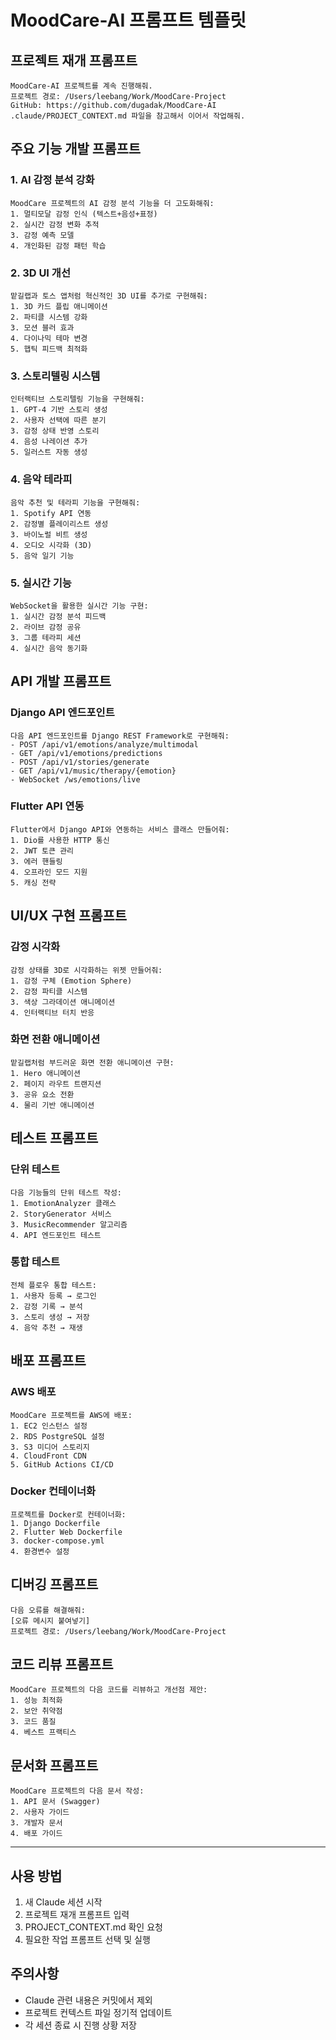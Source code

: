 # MoodCare-AI 프롬프트 템플릿

## 프로젝트 재개 프롬프트
```
MoodCare-AI 프로젝트를 계속 진행해줘.
프로젝트 경로: /Users/leebang/Work/MoodCare-Project
GitHub: https://github.com/dugadak/MoodCare-AI
.claude/PROJECT_CONTEXT.md 파일을 참고해서 이어서 작업해줘.
```

## 주요 기능 개발 프롬프트

### 1. AI 감정 분석 강화
```
MoodCare 프로젝트의 AI 감정 분석 기능을 더 고도화해줘:
1. 멀티모달 감정 인식 (텍스트+음성+표정)
2. 실시간 감정 변화 추적
3. 감정 예측 모델
4. 개인화된 감정 패턴 학습
```

### 2. 3D UI 개선
```
맡길랩과 토스 앱처럼 혁신적인 3D UI를 추가로 구현해줘:
1. 3D 카드 플립 애니메이션
2. 파티클 시스템 강화
3. 모션 블러 효과
4. 다이나믹 테마 변경
5. 햅틱 피드백 최적화
```

### 3. 스토리텔링 시스템
```
인터랙티브 스토리텔링 기능을 구현해줘:
1. GPT-4 기반 스토리 생성
2. 사용자 선택에 따른 분기
3. 감정 상태 반영 스토리
4. 음성 나레이션 추가
5. 일러스트 자동 생성
```

### 4. 음악 테라피
```
음악 추천 및 테라피 기능을 구현해줘:
1. Spotify API 연동
2. 감정별 플레이리스트 생성
3. 바이노럴 비트 생성
4. 오디오 시각화 (3D)
5. 음악 일기 기능
```

### 5. 실시간 기능
```
WebSocket을 활용한 실시간 기능 구현:
1. 실시간 감정 분석 피드백
2. 라이브 감정 공유
3. 그룹 테라피 세션
4. 실시간 음악 동기화
```

## API 개발 프롬프트

### Django API 엔드포인트
```
다음 API 엔드포인트를 Django REST Framework로 구현해줘:
- POST /api/v1/emotions/analyze/multimodal
- GET /api/v1/emotions/predictions
- POST /api/v1/stories/generate
- GET /api/v1/music/therapy/{emotion}
- WebSocket /ws/emotions/live
```

### Flutter API 연동
```
Flutter에서 Django API와 연동하는 서비스 클래스 만들어줘:
1. Dio를 사용한 HTTP 통신
2. JWT 토큰 관리
3. 에러 핸들링
4. 오프라인 모드 지원
5. 캐싱 전략
```

## UI/UX 구현 프롬프트

### 감정 시각화
```
감정 상태를 3D로 시각화하는 위젯 만들어줘:
1. 감정 구체 (Emotion Sphere)
2. 감정 파티클 시스템
3. 색상 그라데이션 애니메이션
4. 인터랙티브 터치 반응
```

### 화면 전환 애니메이션
```
맡길랩처럼 부드러운 화면 전환 애니메이션 구현:
1. Hero 애니메이션
2. 페이지 라우트 트랜지션
3. 공유 요소 전환
4. 물리 기반 애니메이션
```

## 테스트 프롬프트

### 단위 테스트
```
다음 기능들의 단위 테스트 작성:
1. EmotionAnalyzer 클래스
2. StoryGenerator 서비스
3. MusicRecommender 알고리즘
4. API 엔드포인트 테스트
```

### 통합 테스트
```
전체 플로우 통합 테스트:
1. 사용자 등록 → 로그인
2. 감정 기록 → 분석
3. 스토리 생성 → 저장
4. 음악 추천 → 재생
```

## 배포 프롬프트

### AWS 배포
```
MoodCare 프로젝트를 AWS에 배포:
1. EC2 인스턴스 설정
2. RDS PostgreSQL 설정
3. S3 미디어 스토리지
4. CloudFront CDN
5. GitHub Actions CI/CD
```

### Docker 컨테이너화
```
프로젝트를 Docker로 컨테이너화:
1. Django Dockerfile
2. Flutter Web Dockerfile
3. docker-compose.yml
4. 환경변수 설정
```

## 디버깅 프롬프트
```
다음 오류를 해결해줘:
[오류 메시지 붙여넣기]
프로젝트 경로: /Users/leebang/Work/MoodCare-Project
```

## 코드 리뷰 프롬프트
```
MoodCare 프로젝트의 다음 코드를 리뷰하고 개선점 제안:
1. 성능 최적화
2. 보안 취약점
3. 코드 품질
4. 베스트 프랙티스
```

## 문서화 프롬프트
```
MoodCare 프로젝트의 다음 문서 작성:
1. API 문서 (Swagger)
2. 사용자 가이드
3. 개발자 문서
4. 배포 가이드
```

---

## 사용 방법
1. 새 Claude 세션 시작
2. 프로젝트 재개 프롬프트 입력
3. PROJECT_CONTEXT.md 확인 요청
4. 필요한 작업 프롬프트 선택 및 실행

## 주의사항
- Claude 관련 내용은 커밋에서 제외
- 프로젝트 컨텍스트 파일 정기적 업데이트
- 각 세션 종료 시 진행 상황 저장